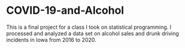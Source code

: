 # COVID-19-and-Alcohol

This is a final project for a class I took on statistical programming. I processed and analyzed a data set on alcohol sales and drunk driving incidents in Iowa from 2016 to 2020.

